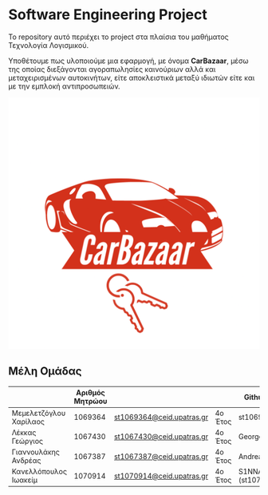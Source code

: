 # Software Engineering Project

To repository αυτό περιέχει το project στα πλαίσια του μαθήματος Τεχνολογία Λογισμικού. 

Υποθέτουμε πως υλοποιούμε μια εφαρμογή, με όνομα **CarBazaar**, μέσω της οποίας διεξάγονται αγοραπωλησίες καινούριων αλλά και μεταχειρισμένων αυτοκινήτων, είτε αποκλειστικά μεταξύ ιδιωτών είτε και με την εμπλοκή αντιπροσωπειών.

![CarBazaar Logo](doc/CarBazaar_logo.png)

## Mέλη Ομάδας
|                              	| Αριθμός Μητρώου      	|                           	|         	| Github name   |
|------------------------------	|-------------------	|---------------------------	|---------	|---------	|
| Μεμελετζόγλου Χαρίλαος       	| 1069364           	| st1069364@ceid.upatras.gr 	| 4ο Έτος 	| st1069364     |
| Λέκκας Γεώργιος              	| 1067430           	| st1067430@ceid.upatras.gr 	| 4ο Έτος 	| George3054    |
| Γιαννουλάκης Ανδρέας         	| 1067387           	| st1067387@ceid.upatras.gr 	| 4ο Έτος 	|  Andreas200000             |
| Κανελλόπουλος Ιωακείμ        	| 1070914           	| st1070914@ceid.upatras.gr 	| 4ο Έτος 	| S1NNAMON (st1070914)          |
